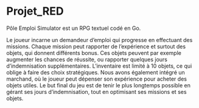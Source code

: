 # Projet_RED

Pôle Emploi Simulator est un RPG textuel codé en Go.

Le joueur incarne un demandeur d’emploi qui progresse en effectuant des missions.
Chaque mission peut rapporter de l’expérience et surtout des objets, qui donnent différents bonus.
Ces objets peuvent par exemple augmenter les chances de réussite, ou rapporter quelques jours d’indemnisation supplémentaires.
L’inventaire est limité à 10 objets, ce qui oblige à faire des choix stratégiques.
Nous avons également intégré un marchand, où le joueur peut dépenser son expérience pour acheter des objets utiles.
Le but final du jeu est de tenir le plus longtemps possible en gérant ses jours d’indemnisation, tout en optimisant ses missions et ses objets.